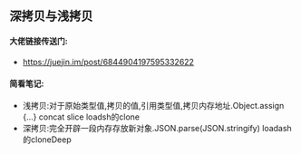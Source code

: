 ## 深拷贝与浅拷贝
#### 大佬链接传送门:
- https://juejin.im/post/6844904197595332622
#### 简看笔记:
- 浅拷贝:对于原始类型值,拷贝的值,引用类型值,拷贝内存地址.Object.assign {…} concat slice loadsh的clone
- 深拷贝:完全开辟一段内存存放新对象.JSON.parse(JSON.stringify) loadash的cloneDeep
  